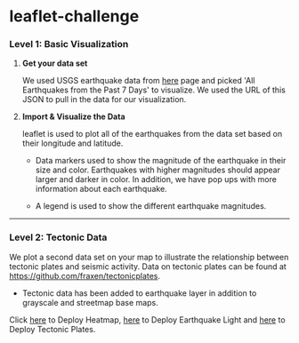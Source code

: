 # leaflet-challenge

### Level 1: Basic Visualization

1. **Get your data set**

   We used USGS earthquake data from [here](http://earthquake.usgs.gov/earthquakes/feed/v1.0/geojson.php) page and picked 'All Earthquakes from the Past 7 Days' to visualize. We used the URL of this JSON to pull in the data for our visualization.

2. **Import & Visualize the Data**

   leaflet is used to plot all of the earthquakes from the data set based on their longitude and latitude. 

   * Data markers used to show the magnitude of the earthquake in their size and color. Earthquakes with higher magnitudes should appear larger and darker in color. In addition, we have pop ups with more information about each earthquake. 

   * A legend is used to show the different earthquake magnitudes.

- - -

### Level 2: Tectonic Data

We plot a second data set on your map to illustrate the relationship between tectonic plates and seismic activity. Data on tectonic plates can be found at <https://github.com/fraxen/tectonicplates>.

* Tectonic data has been added to earthquake layer in addition to grayscale and streetmap base maps. 

Click [here](https://maryamlaine.github.io/Earthquake-Visualizations-with-Leaflet/Heatmap/index.html) to Deploy Heatmap, 
[here](https://maryamlaine.github.io/Earthquake-Visualizations-with-Leaflet/Leaflet-Step-1/index.html) to Deploy Earthquake Light and 
[here](https://maryamlaine.github.io/Earthquake-Visualizations-with-Leaflet/Leaflet-Step-2/index.html) to Deploy Tectonic Plates.
